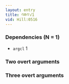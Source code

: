 ```yaml
---
layout: entry
title: འཆའ་√1
vid: Hill:0516
---
```

### Dependencies (N = 1)
* `argcl` 1


### Two overt arguments


### Three overt arguments
